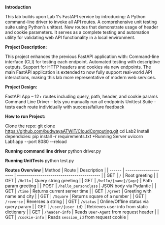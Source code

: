 **Introduction**



This lab builds upon Lab 1's FastAPI service by introducing:
A Python command-line driver to invoke all API routes.
A comprehensive unit testing suite using Python’s unittest.
New routes that demonstrate usage of header and cookie parameters.
It serves as a complete testing and automation utility for validating web API functionality in a local environment.

**Project Description:**



This project enhances the previous FastAPI application with:
Command-line interface (CLI) for testing each endpoint.
Automated testing with descriptive outputs.
Support for HTTP headers and cookies via new endpoints.
The main FastAPI application is extended to now fully support real-world API interactions, making this lab more representative of modern web services.

**Project Design:**



FastAPI App – 12+ routes including query, path, header, and cookie params
Command Line Driver – lets you manually run all endpoints
Unittest Suite – tests each route individually with success/failure feedback

**How to run Project:**




Clone the repo: git clone https://github.com/budwayaATWIT/CloudComputing.git cd Lab2
Install dependicies: pip install -r requirements.txt
*Running Server uvicorn Lab1:app --port 8080 --reload

**Running command line driver**
python driver.py


**Running UnitTests**
python test.py


**Routes Overview**
| Method | Route                 | Description                                |
| ------ | --------------------- | ------------------------------------------ |
| GET    | `/`                   | Root greeting                              |
| GET    | `/Hello`              | Query string greeting                      |
| GET    | `/hello/{name}/{age}` | Path param greeting                        |
| POST   | `/hello_personclass`  | JSON body via Pydantic                     |
| GET    | `/time`               | Returns current server time                |
| GET    | `/greet`              | Greeting with name and city                |
| GET    | `/Square`             | Returns square of a number                 |
| GET    | `/reverse`            | Reverses a string                          |
| GET    | `/status`             | Online/Offline status via query param      |
| GET    | `/user/{user_id}`     | Retrieves user info from static dictionary |
| GET    | `/header-info`        | Reads `User-Agent` from request header     |
| GET    | `/cookie-info`        | Reads `session_id` from request cookie     |
